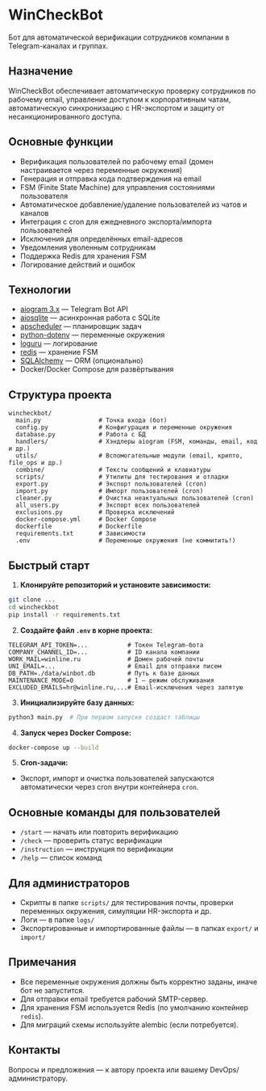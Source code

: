 # WinCheckBot

Бот для автоматической верификации сотрудников компании в Telegram-каналах и группах.

## Назначение

WinCheckBot обеспечивает автоматическую проверку сотрудников по рабочему email, управление доступом к корпоративным чатам, автоматическую синхронизацию с HR-экспортом и защиту от несанкционированного доступа.

## Основные функции

- Верификация пользователей по рабочему email (домен настраивается через переменные окружения)
- Генерация и отправка кода подтверждения на email
- FSM (Finite State Machine) для управления состояниями пользователя
- Автоматическое добавление/удаление пользователей из чатов и каналов
- Интеграция с cron для ежедневного экспорта/импорта пользователей
- Исключения для определённых email-адресов
- Уведомления уволенным сотрудникам
- Поддержка Redis для хранения FSM
- Логирование действий и ошибок

## Технологии

- [aiogram 3.x](https://docs.aiogram.dev/) — Telegram Bot API
- [aiosqlite](https://github.com/omnilib/aiosqlite) — асинхронная работа с SQLite
- [apscheduler](https://apscheduler.readthedocs.io/) — планировщик задач
- [python-dotenv](https://github.com/theskumar/python-dotenv) — переменные окружения
- [loguru](https://github.com/Delgan/loguru) — логирование
- [redis](https://redis.io/) — хранение FSM
- [SQLAlchemy](https://www.sqlalchemy.org/) — ORM (опционально)
- Docker/Docker Compose для развёртывания

## Структура проекта

```
wincheckbot/
  main.py                # Точка входа (бот)
  config.py              # Конфигурация и переменные окружения
  database.py            # Работа с БД
  handlers/              # Хэндлеры aiogram (FSM, команды, email, код и др.)
  utils/                 # Вспомогательные модули (email, крипто, file_ops и др.)
  combine/               # Тексты сообщений и клавиатуры
  scripts/               # Утилиты для тестирования и отладки
  export.py              # Экспорт пользователей (cron)
  import.py              # Импорт пользователей (cron)
  cleaner.py             # Очистка неактуальных пользователей (cron)
  all_users.py           # Экспорт всех пользователей
  exclusions.py          # Проверка исключений
  docker-compose.yml     # Docker Compose
  dockerfile             # Dockerfile
  requirements.txt       # Зависимости
  .env                   # Переменные окружения (не коммитить!)
```

## Быстрый старт

1. **Клонируйте репозиторий и установите зависимости:**

```bash
git clone ...
cd wincheckbot
pip install -r requirements.txt
```

2. **Создайте файл `.env` в корне проекта:**

```
TELEGRAM_API_TOKEN=...           # Токен Telegram-бота
COMPANY_CHANNEL_ID=...           # ID канала компании
WORK_MAIL=winline.ru             # Домен рабочей почты
UNI_EMAIL=...                    # Email для отправки писем
DB_PATH=./data/winbot.db         # Путь к базе данных
MAINTENANCE_MODE=0               # 1 — режим обслуживания
EXCLUDED_EMAILS=hr@winline.ru,...# Email-исключения через запятую
```

3. **Инициализируйте базу данных:**

```bash
python3 main.py  # При первом запуске создаст таблицы
```

4. **Запуск через Docker Compose:**

```bash
docker-compose up --build
```

5. **Cron-задачи:**

- Экспорт, импорт и очистка пользователей запускаются автоматически через cron внутри контейнера `cron`.

## Основные команды для пользователей

- `/start` — начать или повторить верификацию
- `/check` — проверить статус верификации
- `/instruction` — инструкция по верификации
- `/help` — список команд

## Для администраторов

- Скрипты в папке `scripts/` для тестирования почты, проверки переменных окружения, симуляции HR-экспорта и др.
- Логи — в папке `logs/`
- Экспортированные и импортированные файлы — в папках `export/` и `import/`

## Примечания

- Все переменные окружения должны быть корректно заданы, иначе бот не запустится.
- Для отправки email требуется рабочий SMTP-сервер.
- Для хранения FSM используется Redis (по умолчанию контейнер `redis`).
- Для миграций схемы используйте alembic (если потребуется).

## Контакты

Вопросы и предложения — к автору проекта или вашему DevOps/администратору. 
